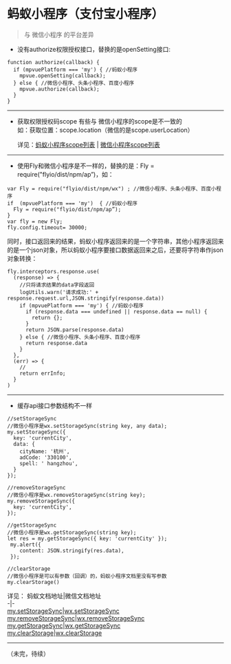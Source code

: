 # 蚂蚁小程序（支付宝小程序） 


> 与 微信小程序 的平台差异

* 没有authorize权限授权接口，替换的是openSetting接口:

```vue
function authorize(callback) {
  if (mpvuePlatform === 'my') { //蚂蚁小程序
    mpvue.openSetting(callback);
  } else { //微信小程序、头条小程序、百度小程序
    mpvue.authorize(callback);
  }
}
```

---
  
  
* 获取权限授权码scope 有些与 微信小程序的scope是不一致的  
如：获取位置：scope.location（微信的是scope.userLocation）

  详见：[蚂蚁小程序scope列表](https://docs.alipay.com/mini/api/xmk3ml#kri9dg)  |  [微信小程序scope列表](https://developers.weixin.qq.com/miniprogram/dev/framework/open-ability/authorize.html)
  
---


  
* 使用Fly和微信小程序是不一样的，替换的是：Fly = require("flyio/dist/npm/ap”)，如：

```vue
var Fly = require("flyio/dist/npm/wx") ; //微信小程序、头条小程序、百度小程序
if  (mpvuePlatform === 'my')  { //蚂蚁小程序
  Fly = require("flyio/dist/npm/ap”);
}
var fly = new Fly;
fly.config.timeout= 30000;
```
  
  同时，接口返回来的结果，蚂蚁小程序返回来的是一个字符串，其他小程序返回来的是一个json对象，所以蚂蚁小程序要接口数据返回来之后，还要将字符串作json对象转换：
```vue
fly.interceptors.response.use(
  (response) => {
    //只将请求结果的data字段返回
    logUtils.warn('请求成功:' + response.request.url,JSON.stringify(response.data))
    if (mpvuePlatform === 'my') { //蚂蚁小程序
      if (response.data === undefined || response.data == null) {
        return {};
      }
      return JSON.parse(response.data)
    } else { //微信小程序、头条小程序、百度小程序
      return response.data
    }
  },
  (err) => {
    //
    return errInfo;
  }
)
```

---

* 缓存api接口参数结构不一样
```vue
//setStorageSync   
//微信小程序是wx.setStorageSync(string key, any data);
my.setStorageSync({
  key: 'currentCity',
  data: {
    cityName: '杭州',
    adCode: '330100',
    spell: ' hangzhou',
  }
});
```

```vue
//removeStorageSync
//微信小程序是wx.removeStorageSync(string key);
my.removeStorageSync({
  key: 'currentCity',
});
```

```vue
//getStorageSync
//微信小程序是wx.getStorageSync(string key);
let res = my.getStorageSync({ key: 'currentCity' });
 my.alert({
    content: JSON.stringify(res.data),
 });
```

```vue
//clearStorage
//微信小程序是可以有参数（回调）的，蚂蚁小程序文档里没有写参数
my.clearStorage()
```

详见： 
蚂蚁文档地址|微信文档地址   
-|-  
[my.setStorageSync](https://docs.alipay.com/mini/api/cog0du)|[wx.setStorageSync](https://developers.weixin.qq.com/miniprogram/dev/api/storage/wx.setStorageSync.html)  
[my.removeStorageSync](https://docs.alipay.com/mini/api/ytfrk4)|[wx.removeStorageSync](https://developers.weixin.qq.com/miniprogram/dev/api/storage/wx.removeStorageSync.html)  
[my.getStorageSync](https://docs.alipay.com/mini/api/ox0wna)|[wx.getStorageSync](https://developers.weixin.qq.com/miniprogram/dev/api/storage/wx.getStorageSync.html)  
[my.clearStorage](https://docs.alipay.com/mini/api/storage)|[wx.clearStorage](https://developers.weixin.qq.com/miniprogram/dev/api/storage/wx.clearStorage.html)  

---


（未完，待续）
